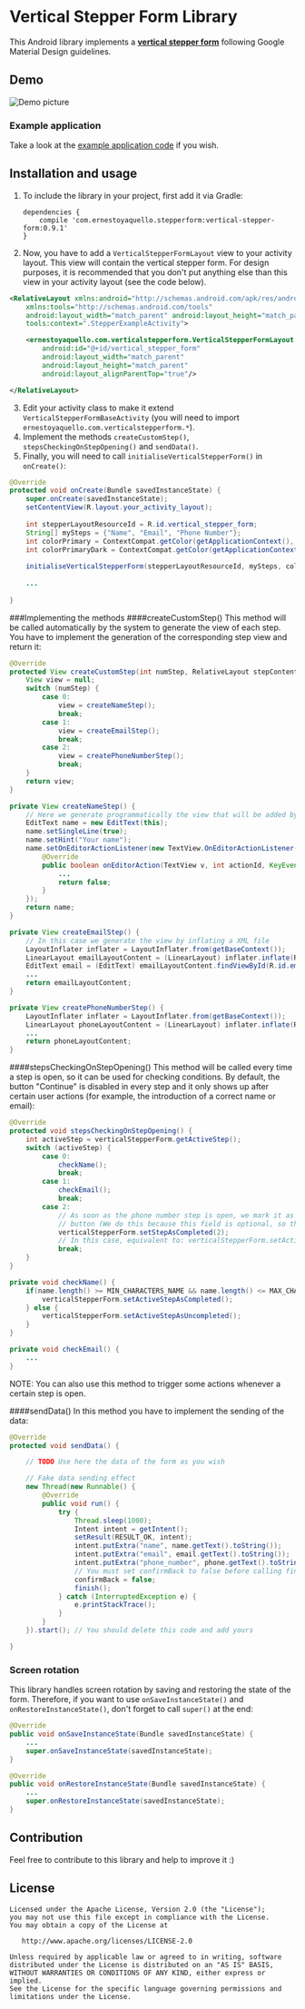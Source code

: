 # Vertical Stepper Form Library
This Android library implements a [**vertical stepper form**](https://material.google.com/components/steppers.html) following Google Material Design guidelines.

## Demo
![Demo picture](https://raw.githubusercontent.com/ernestoyaquello/vertical-stepper-form/master/stepper-example.gif)
### Example application
Take a look at the [example application code](https://github.com/ernestoyaquello/vertical-stepper-form/tree/master/app/src/main/java/verticalstepperform/ernestoyaquello/com/verticalstepperform) if you wish.

## Installation and usage
1. To include the library in your project, first add it via Gradle:

	```
	dependencies {
		compile 'com.ernestoyaquello.stepperform:vertical-stepper-form:0.9.1'
	}
	```
2. Now, you have to add a ```VerticalStepperFormLayout``` view to your activity layout. This view will contain the vertical stepper form. For design purposes, it is recommended that you don't put anything else than this view in your activity layout (see the code below).

  ```xml
  <RelativeLayout xmlns:android="http://schemas.android.com/apk/res/android"
      xmlns:tools="http://schemas.android.com/tools"
      android:layout_width="match_parent" android:layout_height="match_parent"
      tools:context=".StepperExampleActivity">
  
      <ernestoyaquello.com.verticalstepperform.VerticalStepperFormLayout
          android:id="@+id/vertical_stepper_form"
          android:layout_width="match_parent"
          android:layout_height="match_parent"
          android:layout_alignParentTop="true"/>
  
  </RelativeLayout>
  ```
3. Edit your activity class to make it extend ```VerticalStepperFormBaseActivity``` (you will need to import ```ernestoyaquello.com.verticalstepperform.*```).
4. Implement the methods ```createCustomStep()```, ```stepsCheckingOnStepOpening()``` and ```sendData()```.
5. Finally, you will need to call ```initialiseVerticalStepperForm()``` in ```onCreate()```:

  ```java
  @Override
  protected void onCreate(Bundle savedInstanceState) {
      super.onCreate(savedInstanceState);
      setContentView(R.layout.your_activity_layout);
      
      int stepperLayoutResourceId = R.id.vertical_stepper_form;
      String[] mySteps = {"Name", "Email", "Phone Number"};
      int colorPrimary = ContextCompat.getColor(getApplicationContext(), R.color.colorPrimary);
      int colorPrimaryDark = ContextCompat.getColor(getApplicationContext(), R.color.colorPrimaryDark);
      
      initialiseVerticalStepperForm(stepperLayoutResourceId, mySteps, colorPrimary, colorPrimaryDark);
      
      ...
      
  }
  ```

###Implementing the methods
####createCustomStep()
This method will be called automatically by the system to generate the view of each step. You have to implement the generation of the corresponding step view and return it:
```java
@Override
protected View createCustomStep(int numStep, RelativeLayout stepContent) {
	View view = null;
	switch (numStep) {
		case 0:
			view = createNameStep();
			break;
		case 1:
			view = createEmailStep();
			break;
		case 2:
			view = createPhoneNumberStep();
			break;
	}
	return view;
}

private View createNameStep() {
	// Here we generate programmatically the view that will be added by the system to the step content layout
	EditText name = new EditText(this);
	name.setSingleLine(true);
	name.setHint("Your name");
	name.setOnEditorActionListener(new TextView.OnEditorActionListener() {
		@Override
		public boolean onEditorAction(TextView v, int actionId, KeyEvent event) {
			...
			return false;
		}
	});
	return name;
}

private View createEmailStep() {
	// In this case we generate the view by inflating a XML file
	LayoutInflater inflater = LayoutInflater.from(getBaseContext());
	LinearLayout emailLayoutContent = (LinearLayout) inflater.inflate(R.layout.email_step_layout, null, false);
	EditText email = (EditText) emailLayoutContent.findViewById(R.id.email);
	...
	return emailLayoutContent;
}

private View createPhoneNumberStep() {
	LayoutInflater inflater = LayoutInflater.from(getBaseContext());
	LinearLayout phoneLayoutContent = (LinearLayout) inflater.inflate(R.layout.phone_step_layout, null, false);
	...
	return phoneLayoutContent;
}
```


####stepsCheckingOnStepOpening()
This method will be called every time a step is open, so it can be used for checking conditions. By default, the button "Continue" is disabled in every step and it only shows up after certain user actions (for example, the introduction of a correct name or email):
```java
@Override
protected void stepsCheckingOnStepOpening() {
	int activeStep = verticalStepperForm.getActiveStep();
	switch (activeStep) {
		case 0: 
			checkName();
			break;
		case 1:
			checkEmail();
			break;
		case 2: 
			// As soon as the phone number step is open, we mark it as completed in order to show the "Continue"
			// button (We do this because this field is optional, so the user can skip it without giving any info)
			verticalStepperForm.setStepAsCompleted(2);
			// In this case, equivalent to: verticalStepperForm.setActiveStepAsCompleted();
			break;
	}
}

private void checkName() {
	if(name.length() >= MIN_CHARACTERS_NAME && name.length() <= MAX_CHARACTERS_NAME) {
		verticalStepperForm.setActiveStepAsCompleted();
	} else {
		verticalStepperForm.setActiveStepAsUncompleted();
	}
}

private void checkEmail() {
	...
}
```
NOTE: You can also use this method to trigger some actions whenever a certain step is open.

####sendData()
In this method you have to implement the sending of the data:
```java
@Override
protected void sendData() {

	// TODO Use here the data of the form as you wish

	// Fake data sending effect
	new Thread(new Runnable() {
		@Override
		public void run() {
			try {
				Thread.sleep(1000);
				Intent intent = getIntent();
				setResult(RESULT_OK, intent);
				intent.putExtra("name", name.getText().toString());
				intent.putExtra("email", email.getText().toString());
				intent.putExtra("phone_number", phone.getText().toString());
				// You must set confirmBack to false before calling finish() to avoid the confirmation dialog
				confirmBack = false;
				finish();
			} catch (InterruptedException e) {
				e.printStackTrace();
			}
		}
	}).start(); // You should delete this code and add yours

}
```


### Screen rotation
This library handles screen rotation by saving and restoring the state of the form. Therefore, if you want to use ```onSaveInstanceState()``` and ```onRestoreInstanceState()```, don't forget to call ```super()``` at the end:
```java
@Override
public void onSaveInstanceState(Bundle savedInstanceState) {
	...
	super.onSaveInstanceState(savedInstanceState);
}

@Override
public void onRestoreInstanceState(Bundle savedInstanceState) {
	...
	super.onRestoreInstanceState(savedInstanceState);
}
```

## Contribution
Feel free to contribute to this library and help to improve it :)

## License
```
Licensed under the Apache License, Version 2.0 (the "License");
you may not use this file except in compliance with the License.
You may obtain a copy of the License at

   http://www.apache.org/licenses/LICENSE-2.0

Unless required by applicable law or agreed to in writing, software
distributed under the License is distributed on an "AS IS" BASIS,
WITHOUT WARRANTIES OR CONDITIONS OF ANY KIND, either express or implied.
See the License for the specific language governing permissions and
limitations under the License.
```
